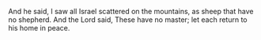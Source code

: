 And he said, I saw all Israel scattered on the mountains, as sheep that have no shepherd. And the Lord said, These have no master; let each return to his home in peace.
